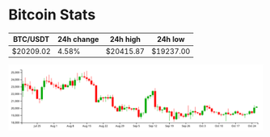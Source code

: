 # Bitcoin Stats

BTC/USDT|24h change|24h high|24h low|
|---|---|---|---|
|$20209.02|4.58%|$20415.87|$19237.00|

<img src="./chart.svg">
